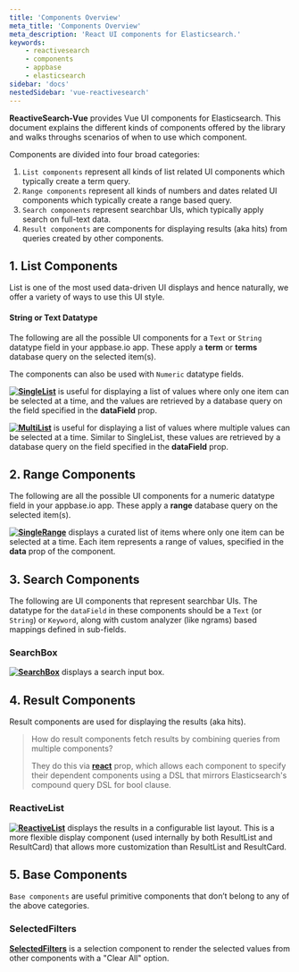 ```yaml
---
title: 'Components Overview'
meta_title: 'Components Overview'
meta_description: 'React UI components for Elasticsearch.'
keywords:
    - reactivesearch
    - components
    - appbase
    - elasticsearch
sidebar: 'docs'
nestedSidebar: 'vue-reactivesearch'
---
```


**ReactiveSearch-Vue** provides Vue UI components for Elasticsearch. This document explains the different kinds of components offered by the library and walks throughs scenarios of when to use which component.

Components are divided into four broad categories:

1. `List components` represent all kinds of list related UI components which typically create a term query.
2. `Range components` represent all kinds of numbers and dates related UI components which typically create a range based query.
3. `Search components` represent searchbar UIs, which typically apply search on full-text data.
4. `Result components` are components for displaying results (aka hits) from queries created by other components.

## 1. List Components

List is one of the most used data-driven UI displays and hence naturally, we offer a variety of ways to use this UI style.

#### String or Text Datatype

The following are all the possible UI components for a `Text` or `String` datatype field in your appbase.io app. These apply a **term** or **terms** database query on the selected item(s).

The components can also be used with `Numeric` datatype fields.

<p>
<img src="https://imgur.com/p2PBKh6.png" style="float:left">

**[SingleList](/docs/reactivesearch/vue/list/SingleList/)** is useful for displaying a list of values where only one item can be selected at a time, and the values are retrieved by a database query on the field specified in the **dataField** prop.

</p>

<p>
<img src="https://imgur.com/waVNdgr.png" style="float:left">

**[MultiList](/docs/reactivesearch/vue/list/MultiList/)** is useful for displaying a list of values where multiple values can be selected at a time. Similar to SingleList, these values are retrieved by a database query on the field specified in the **dataField** prop.

</p>

## 2. Range Components

The following are all the possible UI components for a numeric datatype field in your appbase.io app. These apply a **range** database query on the selected item(s).

<p>
<img src="https://imgur.com/tPi76EU.png" style="float:left">

**[SingleRange](/docs/reactivesearch/vue/range/SingleRange/)** displays a curated list of items where only one item can be selected at a time. Each item represents a range of values, specified in the **data** prop of the component.

</p>

## 3. Search Components

The following are UI components that represent searchbar UIs. The datatype for the `dataField` in these components should be a `Text` (or `String`) or `Keyword`, along with custom analyzer (like ngrams) based mappings defined in sub-fields.

### SearchBox

<p>
<img src="https://imgur.com/kbnVVkZ.png" style="float:left">

**[SearchBox](/docs/reactivesearch/vue/search/SearchBox/)** displays a search input box.

</p>

## 4. Result Components

Result components are used for displaying the results (aka hits).

> How do result components fetch results by combining queries from multiple components?
>
> They do this via [**react**](/docs/reactivesearch/vue/advanced/ReactProp/) prop, which allows each component to specify their dependent components using a DSL that mirrors Elasticsearch's compound query DSL for bool clause.

### ReactiveList

<p>
<img src="https://imgur.com/PCBwK7t.png" style="float:left">

**[ReactiveList](/docs/reactivesearch/vue/result/ReactiveList/)** displays the results in a configurable list layout. This is a more flexible display component (used internally by both ResultList and ResultCard) that allows more customization than ResultList and ResultCard.

</p>

## 5. Base Components

`Base components` are useful primitive components that don’t belong to any of the above categories.

### SelectedFilters

**[SelectedFilters](/docs/reactivesearch/vue/advanced/SelectedFilters/)** is a selection component to render the selected values from other components with a "Clear All" option.
